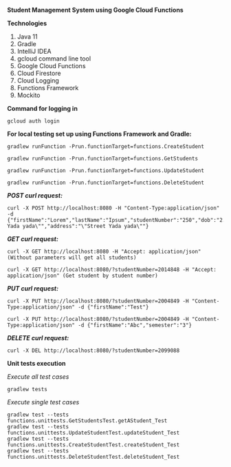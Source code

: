 **Student Management System using Google Cloud Functions**

**Technologies**
1. Java 11
2. Gradle
3. IntelliJ IDEA
4. gcloud command line tool
5. Google Cloud Functions
6. Cloud Firestore
7. Cloud Logging
8. Functions Framework
9. Mockito

**Command for logging in**
    
    gcloud auth login
    
**For local testing set up using Functions Framework and Gradle:**

    gradlew runFunction -Prun.functionTarget=functions.CreateStudent
    
    gradlew runFunction -Prun.functionTarget=functions.GetStudents
    
    gradlew runFunction -Prun.functionTarget=functions.UpdateStudent
    
    gradlew runFunction -Prun.functionTarget=functions.DeleteStudent

***POST curl request:***

    curl -X POST http://localhost:8080 -H "Content-Type:application/json" -d {"firstName":"Lorem","lastName":"Ipsum","studentNumber":"250","dob":"2.09.1950","email":"test@admin.com","semester":"5","degree":"\"M.Sc. Yada yada\"","address":"\"Street Yada yada\""}

***GET curl request:***

    curl -X GET http://localhost:8080 -H "Accept: application/json" (Without parameters will get all students)
    
    curl -X GET http://localhost:8080/?studentNumber=2014848 -H "Accept: application/json" (Get student by student number)
***PUT curl request:***

    curl -X PUT http://localhost:8080/?studentNumber=2004849 -H "Content-Type:application/json" -d {"firstName":"Test"}
    
    curl -X PUT http://localhost:8080/?studentNumber=2004849 -H "Content-Type:application/json" -d {"firstName":"Abc","semester":"3"}

***DELETE curl request:***

    curl -X DEL http://localhost:8080/?studentNumber=2099088
    
**Unit tests execution**

_Execute all test cases_
    
    gradlew tests

_Execute single test cases_

    gradlew test --tests functions.unittests.GetStudentsTest.getAStudent_Test
    gradlew test --tests functions.unittests.UpdateStudentTest.updateStudent_Test
    gradlew test --tests functions.unittests.CreateStudentTest.createStudent_Test
    gradlew test --tests functions.unittests.DeleteStudentTest.deleteStudent_Test